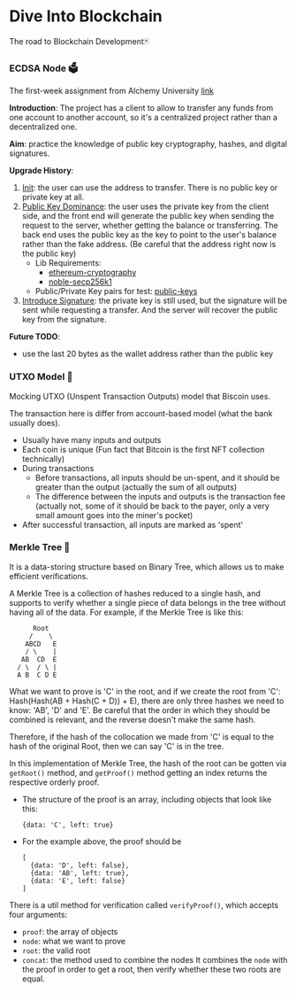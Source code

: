 # Dive Into Blockchain

The road to Blockchain Development🃏


### ECDSA Node 🗳️
The first-week assignment from Alchemy University  [link](./ecdsa-node/)

**Introduction**: The project has a client to allow to transfer any funds from one account to another account, so it's a centralized project rather than a decentralized one.

**Aim**: practice the knowledge of public key cryptography, hashes, and digital signatures.

**Upgrade History**:
1. [Init](https://github.com/CagyJ/DiveIntoBlockchain/commit/af5a1939f1d4bf91bb89fb960f5f4eb7daeddf19): the user can use the address to transfer. There is no public key or private key at all.
2. [Public Key Dominance](https://github.com/CagyJ/DiveIntoBlockchain/commit/d4ca5727c7c276a465df793422c79e11b9c36d79): the user uses the private key from the client side, and the front end will generate the public key when sending the request to the server, whether getting the balance or transferring. The back end uses the public key as the key to point to the user's balance rather than the fake address. (Be careful that the address right now is the public key)
   - Lib Requirements: 
     - [ethereum-cryptography](https://github.com/ethereum/js-ethereum-cryptography)
     - [noble-secp256k1](https://github.com/paulmillr/noble-secp256k1)
   - Public/Private Key pairs for test: [public-keys](ecdsa-node/public-keys.txt)
3. [Introduce Signature](https://github.com/CagyJ/DiveIntoBlockchain/commit/84376f5f9811e7ee8e6a26f0d0bc99db4bb7e6e5): the private key is still used, but the signature will be sent while requesting a transfer. And the server will recover the public key from the signature.


**Future TODO**:
- use the last 20 bytes as the wallet address rather than the public key


### UTXO Model 💸
Mocking UTXO (Unspent Transaction Outputs) model that Biscoin uses.

The transaction here is differ from account-based model (what the bank usually does).
- Usually have many inputs and outputs
- Each coin is unique (Fun fact that Bitcoin is the first NFT collection technically)
- During transactions
  - Before transactions, all inputs should be un-spent, and it should be greater than the output (actually the sum of all outputs)
  - The difference between the inputs and outputs is the transaction fee (actually not, some of it should be back to the payer, only a very small amount goes into the miner's pocket)
- After successful transaction, all inputs are marked as 'spent'


### Merkle Tree 🌳
It is a data-storing structure based on Binary Tree, which allows us to make efficient verifications. 

A Merkle Tree is a collection of hashes reduced to a single hash, and supports to verify whether a single piece of data belongs in the tree without having all of the data. For example, if the Merkle Tree is like this:
```
      Root
     /    \
    ABCD   E
    / \    |
   AB  CD  E
  / \  / \ |
  A B  C D E
```
What we want to prove is 'C' in the root, and if we create the root from 'C': Hash(Hash(AB + Hash(C + D)) + E), there are only three hashes we need to know: 'AB', 'D' and 'E'. Be careful that the order in which they should be combined is relevant, and the reverse doesn't make the same hash.

Therefore, if the hash of the collocation we made from 'C' is equal to the hash of the original Root, then we can say 'C' is in the tree.

In this implementation of Merkle Tree, the hash of the root can be gotten via `getRoot()` method, and `getProof()` method getting an index returns the respective orderly proof. 
- The structure of the proof is an array, including objects that look like this:
  ```
  {data: 'C', left: true}
  ```
- For the example above, the proof should be
  ```
  [
    {data: 'D', left: false},
    {data: 'AB', left: true},
    {data: 'E', left: false}
  ]
  ```

There is a util method for verification called `verifyProof()`, which accepts four arguments:
- `proof`: the array of objects
- `node`: what we want to prove
- `root`: the valid root
- `concat`: the method used to combine the nodes
It combines the `node` with the proof in order to get a root, then verify whether these two roots are equal.